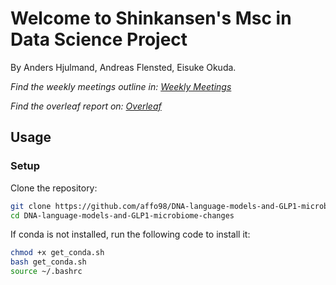 # Welcome to Shinkansen's Msc in Data Science Project
By Anders Hjulmand, Andreas Flensted, Eisuke Okuda.

*Find the weekly meetings outline in: [Weekly Meetings](weekly_meetings/README.md)*

*Find the overleaf report on: [Overleaf](https://www.overleaf.com/project/679796b5a02b660e4f96beff)* 




## Usage

### Setup

Clone the repository:
```bash
git clone https://github.com/affo98/DNA-language-models-and-GLP1-microbiome-changes.git
cd DNA-language-models-and-GLP1-microbiome-changes
```

If conda is not installed, run the following code to install it:
```bash
chmod +x get_conda.sh
bash get_conda.sh
source ~/.bashrc
```



